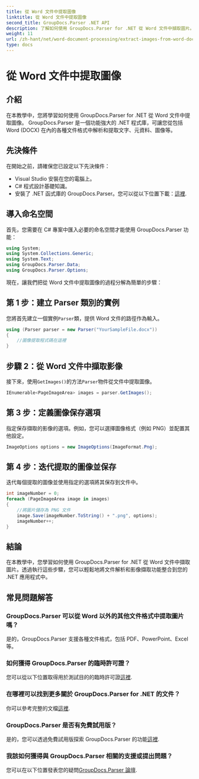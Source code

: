 ```yaml
---
title: 從 Word 文件中提取圖像
linktitle: 從 Word 文件中提取圖像
second_title: GroupDocs.Parser .NET API
description: 了解如何使用 GroupDocs.Parser for .NET 從 Word 文件中擷取圖片。本教程提供了將圖像整合到 .NET 中的逐步指南。
weight: 11
url: /zh-hant/net/word-document-processing/extract-images-from-word-document/
type: docs
---
```

# 從 Word 文件中提取圖像

## 介紹
在本教學中，您將學習如何使用 GroupDocs.Parser for .NET 從 Word 文件中提取圖像。 GroupDocs.Parser 是一個功能強大的 .NET 程式庫，可讓您從包括 Word (DOCX) 在內的各種文件格式中解析和提取文字、元資料、圖像等。
## 先決條件
在開始之前，請確保您已設定以下先決條件：
- Visual Studio 安裝在您的電腦上。
- C# 程式設計基礎知識。
- 安裝了 .NET 函式庫的 GroupDocs.Parser。您可以從以下位置下載：[這裡](https://releases.groupdocs.com/parser/net/).
## 導入命名空間
首先，您需要在 C# 專案中匯入必要的命名空間才能使用 GroupDocs.Parser 功能：
```csharp
using System;
using System.Collections.Generic;
using System.Text;
using GroupDocs.Parser.Data;
using GroupDocs.Parser.Options;
```
現在，讓我們把從 Word 文件中提取圖像的過程分解為簡單的步驟：
## 第 1 步：建立 Parser 類別的實例
您將首先建立一個實例`Parser`類，提供 Word 文件的路徑作為輸入。
```csharp
using (Parser parser = new Parser("YourSampleFile.docx"))
{
    //圖像提取程式碼在這裡
}
```
## 步驟 2：從 Word 文件中擷取影像
接下來，使用`GetImages()`的方法`Parser`物件從文件中提取圖像。
```csharp
IEnumerable<PageImageArea> images = parser.GetImages();
```
## 第 3 步：定義圖像保存選項
指定保存擷取的影像的選項。例如，您可以選擇圖像格式（例如 PNG）並配置其他設定。
```csharp
ImageOptions options = new ImageOptions(ImageFormat.Png);
```
## 第 4 步：迭代提取的圖像並保存
迭代每個提取的圖像並使用指定的選項將其保存到文件中。
```csharp
int imageNumber = 0;
foreach (PageImageArea image in images)
{
    //將圖片儲存為 PNG 文件
    image.Save(imageNumber.ToString() + ".png", options);
    imageNumber++;
}
```
## 結論
在本教學中，您學習如何使用 GroupDocs.Parser for .NET 從 Word 文件中擷取圖片。透過執行這些步驟，您可以輕鬆地將文件解析和影像擷取功能整合到您的 .NET 應用程式中。

## 常見問題解答
### GroupDocs.Parser 可以從 Word 以外的其他文件格式中提取圖片嗎？
是的，GroupDocs.Parser 支援各種文件格式，包括 PDF、PowerPoint、Excel 等。
### 如何獲得 GroupDocs.Parser 的臨時許可證？
您可以從以下位置取得用於測試目的的臨時許可證[這裡](https://purchase.groupdocs.com/temporary-license/).
### 在哪裡可以找到更多關於 GroupDocs.Parser for .NET 的文件？
你可以參考完整的文檔[這裡](https://tutorials.groupdocs.com/parser/net/).
### GroupDocs.Parser 是否有免費試用版？
是的，您可以透過免費試用版探索 GroupDocs.Parser 的功能[這裡](https://releases.groupdocs.com/).
### 我該如何獲得與 GroupDocs.Parser 相關的支援或提出問題？
您可以在以下位置發表您的疑問[GroupDocs.Parser 論壇](https://forum.groupdocs.com/c/parser/17).